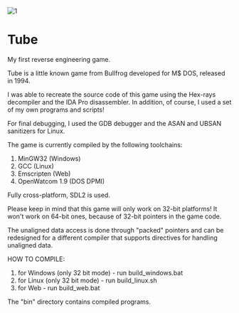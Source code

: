 ![1](https://user-images.githubusercontent.com/88702500/128820449-94b8fe0d-296d-4232-a6eb-2eba36968028.png)
# Tube
My first reverse engineering game.

Tube is a little known game from Bullfrog developed for M$ DOS, released in 1994.

I was able to recreate the source code of this game using the Hex-rays decompiler and the IDA Pro disassembler.
In addition, of course, I used a set of my own programs and scripts!

For final debugging, I used the GDB debugger and the ASAN and UBSAN sanitizers for Linux.

The game is currently compiled by the following toolchains:

1. MinGW32 (Windows)
2. GCC (Linux)
3. Emscripten (Web)
4. OpenWatcom 1.9 (DOS DPMI)

Fully cross-platform, SDL2 is used.

Please keep in mind that this game will only work on 32-bit platforms! It won't work on 64-bit ones, because of 32-bit pointers in the game code.

The unaligned data access is done through "packed" pointers and can be redesigned for a different compiler that supports directives for handling unaligned data.

HOW TO COMPILE:

1. for Windows (only 32 bit mode) - run build_windows.bat
2. for Linux (only 32 bit mode) - run build_linux.sh
3. for Web - run build_web.bat

The "bin" directory contains compiled programs.
